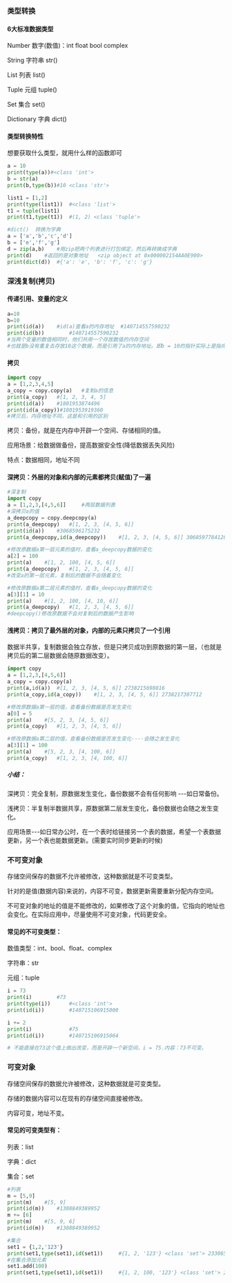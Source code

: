 ### 类型转换

####  6大标准数据类型

Number	     数字(数值)：int float bool complex

String	         字符串	str()

List		     列表		list()

Tuple		 元组		tuple()

Set		     集合		set()

Dictionary	字典		dict()

#### 类型转换特性

想要获取什么类型，就用什么样的函数即可

```py
a = 10
print(type(a))#<class 'int'>
b = str(a)
print(b,type(b))#10 <class 'str'>

list1 = [1,2]
print(type(list1))  #<class 'list'>
t1 = tuple(list1)
print(t1,type(t1))  #(1, 2) <class 'tuple'>
```

```py
#dict()  转换为字典
a = ['a','b','c','d']
b = ['e','f','g']
d = zip(a,b)    #用zip把两个列表进行打包绑定，然后再转换成字典
print(d)    #返回的是对象地址   <zip object at 0x000002154AA0E900>
print(dict(d))  #{'a': 'e', 'b': 'f', 'c': 'g'}
```

### 深浅复制(拷贝)

#### 传递引用、变量的定义

```py
a=10
b=10
print(id(a))    #id(a)查看a的内存地址  #140714557590232
print(id(b))        #140714557590232
#当两个变量的数值相同时，他们共用一个存放数值的内存空间
#也就是b没有重复去存放10这个数据，而是引用了a的内存地址。即b = 10的指针实际上是指向了a的内存地址。-----节省内存空间
```

#### 拷贝

```py
import copy
a = [1,2,3,4,5]
a_copy = copy.copy(a)   #复制a的信息
print(a_copy)   #[1, 2, 3, 4, 5]
print(id(a))    #1801953874496
print(id(a_copy))#1801953919360
#拷贝后，内存地址不同，这是和引用的区别
```

拷贝：备份，就是在内存中开辟一个空间、存储相同的值。

应用场景：给数据做备份，提高数据安全性(降低数据丢失风险)

特点：数据相同，地址不同

#### 深拷贝：外层的对象和内部的元素都拷贝(赋值)了一遍

```py
#深复制
import copy
a = [1,2,3,[4,5,6]]     #两层数据列表
#深拷贝a的值
a_deepcopy = copy.deepcopy(a)
print(a_deepcopy)   #[1, 2, 3, [4, 5, 6]]
print(id(a))    #3068596175232
print(a_deepcopy,id(a_deepcopy))    #[1, 2, 3, [4, 5, 6]] 3068597784128

#修改原数据a第一层元素的值时，查看a_deepcopy数据的变化
a[2] = 100
print(a)    #[1, 2, 100, [4, 5, 6]]
print(a_deepcopy)   #[1, 2, 3, [4, 5, 6]]
#改变a的第一层元素，复制后的数据不会随着变化

#修改原数据a第二层元素的值时，查看a_deepcopy数据的变化
a[3][1] = 10
print(a)    #[1, 2, 100, [4, 10, 6]]
print(a_deepcopy)   #[1, 2, 3, [4, 5, 6]]
#deepcopy()修改原数据不会对复制后的数据产生影响
```

#### 浅拷贝：拷贝了最外层的对象，内部的元素只拷贝了一个引用

数据半共享，复制数据会独立存放，但是只拷贝成功到原数据的第一层，（也就是拷贝后的第二层数据会随原数据改变）。

```py
import copy
a = [1,2,3,[4,5,6]]
a_copy = copy.copy(a)
print(a,id(a))  #[1, 2, 3, [4, 5, 6]] 2738215698816
print(a_copy,id(a_copy))    #[1, 2, 3, [4, 5, 6]] 2738217307712

#修改原数据a第一层的值，查看备份数据是否发生变化
a[0] = 5
print(a)    #[5, 2, 3, [4, 5, 6]]
print(a_copy)   #[1, 2, 3, [4, 5, 6]]

#修改原数据a第二层的值，查看备份数据是否发生变化----会随之发生变化
a[3][1] = 100
print(a)    #[5, 2, 3, [4, 100, 6]]
print(a_copy)   #[1, 2, 3, [4, 100, 6]]
```

##### 小结：

深拷贝：完全复制，原数据发生变化，备份数据不会有任何影响 ---如日常备份。

浅拷贝：半复制半数据共享，原数据第二层发生变化，备份数据也会随之发生变化。

​		应用场景---如日常办公时，在一个表时给链接另一个表的数据，希望一个表数据更新，另一个表也能数据更新。(需要实时同步更新的时候)

### 不可变对象

存储空间保存的数据不允许被修改，这种数据就是不可变类型。

针对的是值(数据内容)来说的，内容不可变，数据更新需要重新分配内存空间。

不可变对象的地址的值是不能修改的，如果修改了这个对象的值，它指向的地址也会变化。在实际应用中，尽量使用不可变对象，代码更安全。

#### 常见的不可变类型：

数值类型：int、bool、float、complex

字符串：str

元组：tuple

```py
i = 73
print(i)        #73
print(type(i))      #<class 'int'>
print(id(i))        #140715106915000

i += 2
print(i)            #75
print(id(i))        #140715106915064

# 不能直接在73这个值上做出改变，而是开辟一个新空间，i = 75.内容：73不可变。
```

### 可变对象

存储空间保存的数据允许被修改，这种数据就是可变类型。

存储的数据内容可以在现有的存储空间直接被修改。

内容可变，地址不变。

#### 常见的可变类型有：

列表：list

字典：dict

集合：set

```py
#列表
m = [5,9]
print(m)    #[5, 9]
print(id(m))    #1308849389952
m += [6]
print(m)    #[5, 9, 6]
print(id(m))    #1308849389952

#集合
set1 = {1,2,'123'}
print(set1,type(set1),id(set1))     #{1, 2, '123'} <class 'set'> 2330654597056
#在集合添加元素
set1.add(100)
print(set1,type(set1),id(set1))     #{1, 2, 100, '123'} <class 'set'> 2330654597056
```

